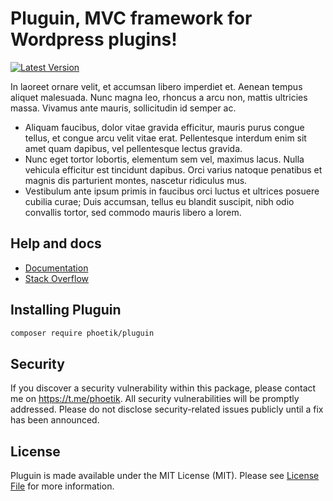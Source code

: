 
# Pluguin, MVC framework for Wordpress plugins!

[![Latest Version](https://img.shields.io/github/release/phoetik/pluguin.svg?style=flat-square)](https://github.com/phoetik/pluguin/releases)

In laoreet ornare velit, et accumsan libero imperdiet et. Aenean tempus aliquet malesuada. Nunc magna leo, rhoncus a arcu non, mattis ultricies massa. Vivamus ante mauris, sollicitudin id semper ac.

- Aliquam faucibus, dolor vitae gravida efficitur, mauris purus congue tellus, et congue arcu velit vitae erat. Pellentesque interdum enim sit amet quam dapibus, vel pellentesque lectus gravida.
- Nunc eget tortor lobortis, elementum sem vel, maximus lacus. Nulla vehicula efficitur est tincidunt dapibus. Orci varius natoque penatibus et magnis dis parturient montes, nascetur ridiculus mus.
- Vestibulum ante ipsum primis in faucibus orci luctus et ultrices posuere cubilia curae; Duis accumsan, tellus eu blandit suscipit, nibh odio convallis tortor, sed commodo mauris libero a lorem.

## Help and docs

- [Documentation](https://docs.guzzlephp.org)
- [Stack Overflow](https://stackoverflow.com/questions/tagged/guzzle)


## Installing Pluguin

```bash
composer require phoetik/pluguin
```

## Security

If you discover a security vulnerability within this package, please contact me on https://t.me/phoetik. All security vulnerabilities will be promptly addressed. Please do not disclose security-related issues publicly until a fix has been announced.

## License

Pluguin is made available under the MIT License (MIT). Please see [License File](LICENSE) for more information.

